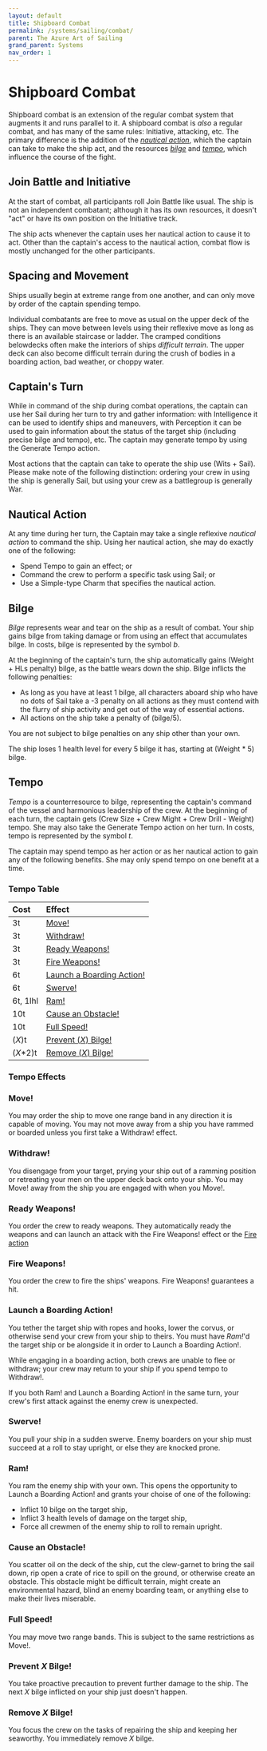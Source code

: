 ```yaml
---
layout: default
title: Shipboard Combat
permalink: /systems/sailing/combat/
parent: The Azure Art of Sailing
grand_parent: Systems
nav_order: 1
---
```


# Shipboard Combat

Shipboard combat is an extension of the regular combat system that augments it
and runs parallel to it. A shipboard combat is _also_ a regular combat, and has
many of the same rules: Initiative, attacking, etc. The primary difference is
the addition of the [_nautical action_](#nautical-action), which the captain
can take to make the ship act, and the resources [_bilge_](#bilge) and
[_tempo_](#tempo), which influence the course of the fight.

## Join Battle and Initiative

At the start of combat, all participants roll Join Battle like usual. The ship
is not an independent combatant; although it has its own resources, it doesn't
"act" or have its own position on the Initiative track.

The ship acts whenever the captain uses her nautical action to cause it to act.
Other than the captain's access to the nautical action, combat flow is mostly
unchanged for the other participants.

## Spacing and Movement

Ships usually begin at extreme range from one another, and can only move by
order of the captain spending tempo.

Individual combatants are free to move as usual on the upper deck of the ships.
They can move between levels using their reflexive move as long as there is an
available staircase or ladder. The cramped conditions belowdecks often make the
interiors of ships _difficult terrain_. The upper deck can also become
difficult terrain during the crush of bodies in a boarding action, bad weather,
or choppy water.

## Captain's Turn

While in command of the ship during combat operations, the captain can use her
Sail during her turn to try and gather information: with Intelligence it can be
used to identify ships and maneuvers, with Perception it can be used to gain
information about the status of the target ship (including precise bilge and
tempo), etc. The captain may generate tempo by using the Generate Tempo action.

Most actions that the captain can take to operate the ship use (Wits + Sail).
Please make note of the following distinction: ordering your crew in using the
ship is generally Sail, but using your crew as a battlegroup is generally War.

## Nautical Action

At any time during her turn, the Captain may take a single reflexive _nautical_
_action_ to command the ship. Using her nautical action, she may do exactly one
of the following:

- Spend Tempo to gain an effect; or
- Command the crew to perform a specific task using Sail; or
- Use a Simple-type Charm that specifies the nautical action.

## Bilge

_Bilge_ represents wear and tear on the ship as a result of combat. Your ship
gains bilge from taking damage or from using an effect that accumulates bilge.
In costs, bilge is represented by the symbol _b_.

At the beginning of the captain's turn, the ship automatically gains (Weight +
HLs penalty) bilge, as the battle wears down the ship. Bilge inflicts the
following penalties:

- As long as you have at least 1 bilge, all characters aboard ship who have no
  dots of Sail take a -3 penalty on all actions as they must contend with the
  flurry of ship activity and get out of the way of essential actions.
- All actions on the ship take a penalty of (bilge/5).

You are not subject to bilge penalties on any ship other than your own.

The ship loses 1 health level for every 5 bilge it has, starting at (Weight *
5) bilge.

## Tempo

_Tempo_ is a counterresource to bilge, representing the captain's command of
the vessel and harmonious leadership of the crew. At the beginning of each turn,
the captain gets (Crew Size + Crew Might + Crew Drill - Weight) tempo. She may
also take the Generate Tempo action on her turn. In costs, tempo is represented
by the symbol _t_.

The captain may spend tempo as her action or as her nautical action to gain
any of the following benefits. She may only spend tempo on one benefit at a
time.

### Tempo Table

| **Cost** | **Effect**                                             |
| :------- | :----------------------------------------------------- |
| 3t       | [Move!](#move)                                         |
| 3t       | [Withdraw!](#withdraw)                                 |
| 3t       | [Ready Weapons!](#ready-weapons)                       |
| 3t       | [Fire Weapons!](#fire-weapons)                         |
| 6t       | [Launch a Boarding Action!](#launch-a-boarding-action) |
| 6t       | [Swerve!](#swerve)                                     |
| 6t, 1lhl | [Ram!](#ram)                                           |
| 10t      | [Cause an Obstacle!](#cause-an-obstacle)               |
| 10t      | [Full Speed!](#full-speed)                             |
| (_X_)t   | [Prevent (_X_) Bilge!](#prevent-x-bilge)               |
| (_X_*2)t | [Remove (_X_) Bilge!](#remove-x-bilge)                 |

### Tempo Effects

### Move!

You may order the ship to move one range band in any direction it is capable of
moving. You may not move away from a ship you have rammed or boarded unless you
first take a Withdraw! effect.

### Withdraw!

You disengage from your target, prying your ship out of a ramming position or
retreating your men on the upper deck back onto your ship. You may Move! away
from the ship you are engaged with when you Move!.

### Ready Weapons!

You order the crew to ready weapons. They automatically ready the weapons and
can launch an attack with the Fire Weapons! effect or the
[Fire action](/systems/sailing/actions#fire)

### Fire Weapons!

You order the crew to fire the ships' weapons. Fire Weapons! guarantees a hit.

### Launch a Boarding Action!

You tether the target ship with ropes and hooks, lower the corvus, or otherwise
send your crew from your ship to theirs. You must have _Ram!_'d the target ship
or be alongside it in order to Launch a Boarding Action!.

While engaging in a boarding action, both crews are unable to flee or withdraw;
your crew may return to your ship if you spend tempo to Withdraw!.

If you both Ram! and Launch a Boarding Action! in the same turn, your crew's
first attack against the enemy crew is unexpected.

### Swerve!

You pull your ship in a sudden swerve. Enemy boarders on your ship must succeed
at a roll to stay upright, or else they are knocked prone.

### Ram!

You ram the enemy ship with your own. This opens the opportunity to Launch a
Boarding Action! and grants your choise of one of the following:

- Inflict 10 bilge on the target ship,
- Inflict 3 health levels of damage on the target ship,
- Force all crewmen of the enemy ship to roll to remain upright.

### Cause an Obstacle!

You scatter oil on the deck of the ship, cut the clew-garnet to bring the sail
down, rip open a crate of rice to spill on the ground, or otherwise create an
obstacle. This obstacle might be difficult terrain, might create an
environmental hazard, blind an enemy boarding team, or anything else to make
their lives miserable.

### Full Speed!

You may move two range bands. This is subject to the same restrictions as Move!.

### Prevent _X_ Bilge!

You take proactive precaution to prevent further damage to the ship. The next
_X_ bilge inflicted on your ship just doesn't happen.

### Remove _X_ Bilge!

You focus the crew on the tasks of repairing the ship and keeping her seaworthy.
You immediately remove _X_ bilge.
